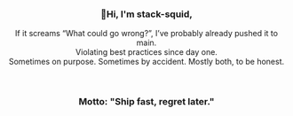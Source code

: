 <div class="header" align="center">
    <h3>👋Hi, I'm <strong>stack-squid</strong>,</h3>
    <p>
        If it screams “What could go wrong?”, I’ve probably already pushed it to main.<br>
        Violating best practices since day one.<br>
        Sometimes on purpose. Sometimes by accident. Mostly both, to be honest.
    </p>
    <br>
    <h3>Motto: "Ship fast, regret later."</h3>
</div>
